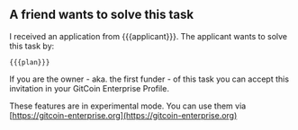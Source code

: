 ## A friend wants to solve this task

I received an application from {{{applicant}}}. The applicant wants to solve this task by:  
```
{{{plan}}}
```

If you are the owner - aka. the first funder - of this task you can accept this invitation in your GitCoin Enterprise Profile.  


These features are in experimental mode. You can use them via [https://gitcoin-enterprise.org](https://gitcoin-enterprise.org)